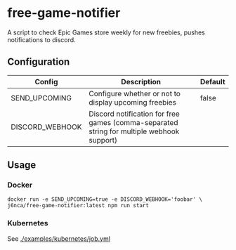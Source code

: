 # free-game-notifier
A script to check Epic Games store weekly for new freebies, pushes notifications to discord.

## Configuration

| Config          | Description                                                                               | Default |
|-----------------|-------------------------------------------------------------------------------------------|---------|
| SEND_UPCOMING   | Configure whether or not to display upcoming freebies                                     | false   |
| DISCORD_WEBHOOK | Discord notification for free games (comma-separated string for multiple webhook support) |         |

## Usage

### Docker
```
docker run -e SEND_UPCOMING=true -e DISCORD_WEBHOOK='foobar' \
j6nca/free-game-notifier:latest npm run start
```

### Kubernetes
See [./examples/kubernetes/job.yml](https://github.com/j6nca/free-game-notifier/blob/main/examples/kubernetes/job.yml)